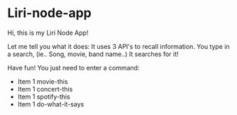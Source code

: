 # Liri-node-app

Hi, this is my Liri  Node App!

Let me tell you what it does:
It uses 3 API's to recall information.
You type in a search, (ie.. Song, movie, band name..)
It searches for it!

Have fun! You just need to enter a command: 
* Item 1 movie-this 
* Item 1 concert-this 
* Item 1 spotify-this 
* Item 1 do-what-it-says
